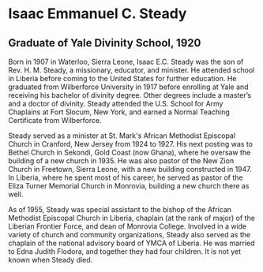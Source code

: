 # Isaac Emmanuel C. Steady
## Graduate of Yale Divinity School, 1920
Born in 1907 in Waterloo, Sierra Leone, Isaac E.C. Steady was the son of Rev. H. M. Steady, a missionary, educator, and minister. He attended school in Liberia before coming to the United States for further education. He graduated from Wilberforce University in 1917 before enrolling at Yale and receiving his bachelor of divinity degree. Other degrees include a master’s and a doctor of divinity. Steady attended the U.S. School for Army Chaplains at Fort Slocum, New York, and earned a Normal Teaching Certificate from Wilberforce. 

Steady served as a minister at St. Mark's African Methodist Episcopal Church in Cranford, New Jersey from 1924 to 1927. His next posting was to Bethel Church in Sekondi, Gold Coast (now Ghana), where he oversaw the building of a new church in 1935. He was also pastor of the New Zion Church in Freetown, Sierra Leone, with a new building constructed in 1947. In Liberia, where he spent most of his career, he served as pastor of the Eliza Turner Memorial Church in Monrovia, building a new church there as well. 

As of 1955, Steady was special assistant to the bishop of the African Methodist Episcopal Church in Liberia, chaplain (at the rank of major) of the Liberian Frontier Force, and dean of Monrovia College. Involved in a wide variety of church and community organizations, Steady also served as the chaplain of the national advisory board of YMCA of Liberia. He was married to Edna Judith Flodora, and together they had four children. It is not yet known when Steady died.

